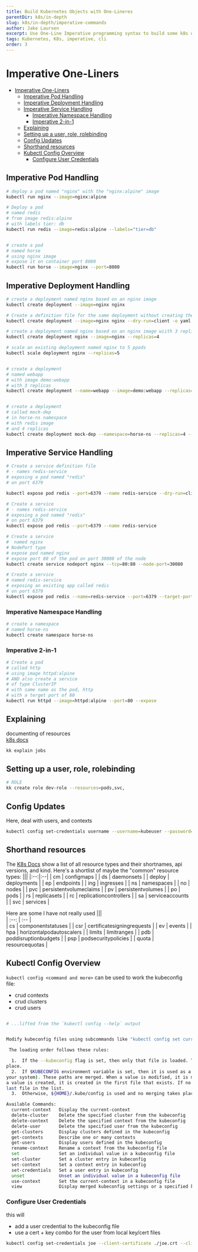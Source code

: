 ```yaml
---
title: Build Kubernetes Objects with One-Lineres
parentDir: k8s/in-depth
slug: k8s/in-depth/imperative-commands
author: Jake Laursen
excerpt: Use One-Line Imperative programming syntax to build some k8s objects
tags: Kubernetes, K8s, imperative, cli
order: 3
---
```


# Imperative One-Liners
- [Imperative One-Liners](#imperative-one-liners)
  - [Imperative Pod Handling](#imperative-pod-handling)
  - [Imperative Deployment Handling](#imperative-deployment-handling)
  - [Imperative Service Handling](#imperative-service-handling)
    - [Imperative Namespace Handling](#imperative-namespace-handling)
    - [Imperative 2-in-1](#imperative-2-in-1)
  - [Explaining](#explaining)
  - [Setting up a user, role, rolebinding](#setting-up-a-user-role-rolebinding)
  - [Config Updates](#config-updates)
  - [Shorthand resources](#shorthand-resources)
  - [Kubectl Config Overview](#kubectl-config-overview)
    - [Configure User Credentials](#configure-user-credentials)
## Imperative Pod Handling
```bash
# deploy a pod named "nginx" with the "nginx:alpine" image
kubectl run nginx --image=nginx:alpine

# Deploy a pod
# named redis
# from image redis:alpine
# with labels tier: db
kubectl run redis --image=redis:alpine --labels="tier=db"


# create a pod
# named horse
# using nginx image
# expose it on container port 8080
kubectl run horse --image=nginx --port=8080
```

## Imperative Deployment Handling
```bash
# create a deployment named nginx based on an nginx image
kubectl create deployment --image=nginx nginx

# Create a definition file for the same deployment without creating the deployment
kubectl create deployment --image=nginx nginx --dry-run=client -o yaml

# create a deployment named nginx based on an nginx image wiith 3 replicas
kubectl create deployment nginx --image=nginx --replicas=4

# scale an existing deployment named nginx to 5 ppods
kubectl scale deployment nginx --replicas=5


# create a deployment
# named webapp
# with image demo:webapp
# with 3 replicas
kubectl create deployment --name=webapp --image=demo:webapp --replicas=3


# create a deployment
# called mock-dep
# in horse-ns namespace
# with redis image
# and 4 replicas
kubectl create deployment mock-dep --namespace=horse-ns --replicas=4 --image=redis
```

## Imperative Service Handling
```bash
# Create a service definition file
# - names redis-service
# exposing a pod named "redis" 
# on port 6379

kubectl expose pod redis --port=6379 --name redis-service --dry-run=client -o yaml > redis-service.yaml

# Create a service
# - names redis-service
# exposing a pod named "redis" 
# on port 6379
kubectl expose pod redis --port=6379 --name redis-service

# Create a service
#  named nginx
# NodePort type
# expose pod named nginx
# expose port 80 of the pod on port 30080 of the node
kubectl create service nodeport nginx --tcp=80:80 --node-port=30080

# Create a service
# named redis-service
# exposing an existing app called redis
# on port 6379
kubectl expose pod redis --name=redis-service --port=6379 --target-port=6379
```

### Imperative Namespace Handling
```bash
# create a namespace
# named horse-ns
kubectl create namespace horse-ns
```

### Imperative 2-in-1
```bash
# Create a pod
# called http
# using image httpd:alpine
# AND also create a service 
# of type ClusterIP
# with same name as the pod, http
# with a terget port of 80
kubectl run httpd --image=httpd:alpine --port=80 --expose
```

## Explaining
documenting of resources  
[k8s docs](https://jamesdefabia.github.io/docs/user-guide/kubectl/kubectl_explain/)

```bash
kk explain jobs
```

## Setting up a user, role, rolebinding
```bash
# ROLE
kk create role dev-role --resources=pods,svc,
```
## Config Updates
Here, deal with users, and contexts
```bash
kubectl config set-credentials username --username=kubeuser --password=kubepassword
```

## Shorthand resources
The [K8s Docs](https://kubernetes.io/docs/reference/kubectl/#resource-types) show a list of all resource types and their shortnames, api versions, and kind. Here's a shortlist of maybe the "common" resource types:
|||
|:--:|:--|
| cm | 	configmaps |
| ds | 	daemonsets |
| deploy | 	deployments |
| ep | 	endpoints |
| ing | 	ingresses |
| ns | 	namespaces |
| no | 	nodes |
| pvc | 	persistentvolumeclaims |
| pv | 	persistentvolumes |
| po | 	pods |
| rs | 	replicasets |
| rc  | 	replicationcontrollers |
| sa | 	serviceaccounts |
| svc | 	services |

Here are some I have not really used
|||  
| :--: | :-- |  
| cs | 	componentstatuses |
| csr |       	certificatesigningrequests |
| ev | 	events |
| hpa |       	horizontalpodautoscalers |
| limits | 	limitranges |
| pdb | 	poddisruptionbudgets |
| psp | 	podsecuritypolicies |
| quota | 	resourcequotas |

## Kubectl Config Overview
`kubectl config <command and more>` can be used to work the kubeconfig file:
- crud contexts
- crud clusters
- crud users

```bash

# ...lifted from the `kubectl config --help` output


Modify kubeconfig files using subcommands like "kubectl config set current-context my-context"

 The loading order follows these rules:

  1.  If the --kubeconfig flag is set, then only that file is loaded. The flag may only be set once and no merging takes
place.
  2.  If $KUBECONFIG environment variable is set, then it is used as a list of paths (normal path delimiting rules for
your system). These paths are merged. When a value is modified, it is modified in the file that defines the stanza. When
a value is created, it is created in the first file that exists. If no files in the chain exist, then it creates the
last file in the list.
  3.  Otherwise, ${HOME}/.kube/config is used and no merging takes place.

Available Commands:
  current-context   Display the current-context
  delete-cluster    Delete the specified cluster from the kubeconfig
  delete-context    Delete the specified context from the kubeconfig
  delete-user       Delete the specified user from the kubeconfig
  get-clusters      Display clusters defined in the kubeconfig
  get-contexts      Describe one or many contexts
  get-users         Display users defined in the kubeconfig
  rename-context    Rename a context from the kubeconfig file
  set               Set an individual value in a kubeconfig file
  set-cluster       Set a cluster entry in kubeconfig
  set-context       Set a context entry in kubeconfig
  set-credentials   Set a user entry in kubeconfig
  unset             Unset an individual value in a kubeconfig file
  use-context       Set the current-context in a kubeconfig file
  view              Display merged kubeconfig settings or a specified kubeconfig file
```

### Configure User Credentials
this will
- add a user credential to the kubeconfig file
- use a cert + key combo for the user from local key/cert files
```bash
kubectl config set-credentials joe --client-certificate ./joe.crt --client-key ./joe.key
```